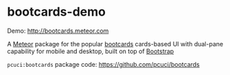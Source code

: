 bootcards-demo
==============

Demo: http://bootcards.meteor.com 

A [Meteor](http://meteor.com) package for the popular [bootcards](http://bootcards.org) cards-based UI with dual-pane capability for mobile and desktop, built on top of [Bootstrap](http://getbootstrap.com)

```pcuci:bootcards``` package code: https://github.com/pcuci/bootcards

